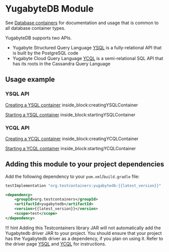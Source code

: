 # YugabyteDB Module

See [Database containers](./index.md) for documentation and usage that is common to all database container types.

YugabyteDB supports two APIs. 
- Yugabyte Structured Query Language [YSQL](https://docs.yugabyte.com/latest/api/ysql/) is a fully-relational API that is built by the PostgreSQL code
- Yugabyte Cloud Query Language [YCQL](https://docs.yugabyte.com/latest/api/ycql/) is a semi-relational SQL API that has its roots in the Cassandra Query Language

## Usage example

### YSQL API 

<!--codeinclude-->
[Creating a YSQL container](../../../modules/yugabytedb/src/test/java/org/testcontainers/junit/yugabytedb/YugabyteDBYSQLUnitTest.java) inside_block:creatingYSQLContainer
<!--/codeinclude-->


<!--codeinclude-->
[Starting a YSQL container](../../../modules/yugabytedb/src/test/java/org/testcontainers/junit/yugabytedb/YugabyteDBYSQLUnitTest.java) inside_block:startingYSQLContainer
<!--/codeinclude-->


### YCQL API

<!--codeinclude-->
[Creating a YCQL container](../../../modules/yugabytedb/src/test/java/org/testcontainers/junit/yugabytedb/YugabyteDBYCQLUnitTest.java) inside_block:creatingYCQLContainer
<!--/codeinclude-->


<!--codeinclude-->
[Starting a YCQL container](../../../modules/yugabytedb/src/test/java/org/testcontainers/junit/yugabytedb/YugabyteDBYCQLUnitTest.java) inside_block:startingYCQLContainer
<!--/codeinclude-->


## Adding this module to your project dependencies

Add the following dependency to your `pom.xml`/`build.gradle` file:

```groovy tab='Gradle'
testImplementation "org.testcontainers:yugabytedb:{{latest_version}}"
```

```xml tab='Maven'
<dependency>
    <groupId>org.testcontainers</groupId>
    <artifactId>yugabytedb</artifactId>
    <version>{{latest_version}}</version>
    <scope>test</scope>
</dependency>
```

!!! hint
    Adding this Testcontainers library JAR will not automatically add the Yugabytedb driver JAR to your project.
    You should ensure that your project has the Yugabytedb driver as a dependency, if you plan on using it.
    Refer to the driver page [YSQL](https://docs.yugabyte.com/latest/integrations/jdbc-driver/) and [YCQL](https://docs.yugabyte.com/latest/reference/drivers/ycql-client-drivers/) for instructions.
